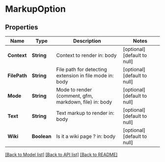 # MarkupOption
## Properties

| Name | Type | Description | Notes |
|------------ | ------------- | ------------- | -------------|
| **Context** | **String** | Context to render  in: body | [optional] [default to null] |
| **FilePath** | **String** | File path for detecting extension in file mode  in: body | [optional] [default to null] |
| **Mode** | **String** | Mode to render (comment, gfm, markdown, file)  in: body | [optional] [default to null] |
| **Text** | **String** | Text markup to render  in: body | [optional] [default to null] |
| **Wiki** | **Boolean** | Is it a wiki page ?  in: body | [optional] [default to null] |

[[Back to Model list]](../README.md#documentation-for-models) [[Back to API list]](../README.md#documentation-for-api-endpoints) [[Back to README]](../README.md)

